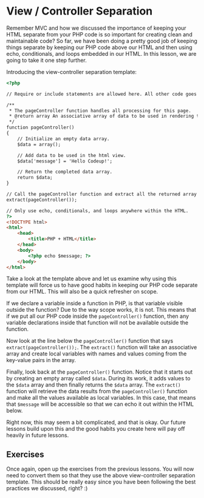 # View / Controller Separation

Remember MVC and how we discussed the importance of keeping your HTML separate from your PHP code is so important for creating clean and maintainable code? So far, we have been doing a pretty good job of keeping things separate by keeping our PHP code above our HTML and then using echo, conditionals, and loops embedded in our HTML. In this lesson, we are going to take it one step further.

Introducing the view-controller separation template:

```html
<?php

// Require or include statements are allowed here. All other code goes in the pageController function.

/**
 * The pageController function handles all processing for this page.
 * @return array An associative array of data to be used in rendering the html view.
 */
function pageController()
{
    // Initialize an empty data array.
    $data = array();

    // Add data to be used in the html view.
    $data['message'] = 'Hello Codeup!';

    // Return the completed data array.
    return $data;
}

// Call the pageController function and extract all the returned array as local variables.
extract(pageController());

// Only use echo, conditionals, and loops anywhere within the HTML.
?>
<!DOCTYPE html>
<html>
    <head>
        <title>PHP + HTML</title>
    </head>
    <body>
        <?php echo $message; ?>
    </body>
</html>
```

Take a look at the template above and let us examine why using this template will force us to have good habits in keeping our PHP code separate from our HTML. This will also be a quick refresher on scope.

If we declare a variable inside a function in PHP, is that variable visible outside the function? Due to the way scope works, it is not. This means that if we put all our PHP code inside the `pageController()` function, then any variable declarations inside that function will not be available outside the function.

Now look at the line below the `pageController()` function that says `extract(pageController());`. The `extract()` function will take an associative array and create local variables with names and values coming from the key-value pairs in the array.

Finally, look back at the `pageController()` function. Notice that it starts out by creating an empty array called `$data`. During its work, it adds values to the `$data` array and then finally returns the `$data` array. The `extract()` function will retrieve the data results from the `pageController()` function and make all the values available as local variables. In this case, that means that `$message` will be accessible so that we can echo it out within the HTML below.

Right now, this may seem a bit complicated, and that is okay. Our future lessons build upon this and the good habits you create here will pay off heavily in future lessons.

## Exercises

Once again, open up the exercises from the previous lessons. You will now need to convert them so that they use the above view-controller separation template. This should be really easy since you have been following the best practices we discussed, right? :)
